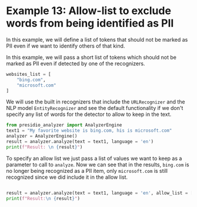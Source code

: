 # Example 13: Allow-list to exclude words from being identified as PII

In this example, we will define a list of tokens that should not be marked as PII even if we want to identify others of that kind.

In this example, we will pass a short list of tokens which should not be marked as PII even if detected by one of the recognizers.

<!--pytest-codeblocks:cont-->

```python
websites_list = [
    "bing.com",
    "microsoft.com"
]
```

We will use the built in recognizers that include the `URLRecognizer` and the NLP model `EntityRecognizer` and see the default functionality if we don't specify any list of words for the detector to allow to keep in the text.

<!--pytest-codeblocks:cont-->

```python
from presidio_analyzer import AnalyzerEngine
text1 = "My favorite website is bing.com, his is microsoft.com"
analyzer = AnalyzerEngine()
result = analyzer.analyze(text = text1, language = 'en')
print(f"Result: \n {result}")
```

To specify an allow list we just pass a list of values we want to keep as a parameter to call to `analyze`. Now we can see that in the results, `bing.com` is no longer being recognized as a PII item, only `microsoft.com` is still recognized since we did include it in the allow list.

<!--pytest-codeblocks:cont-->

```python

result = analyzer.analyze(text = text1, language = 'en', allow_list = ["bing.com"] )
print(f"Result:\n {result}")
```

